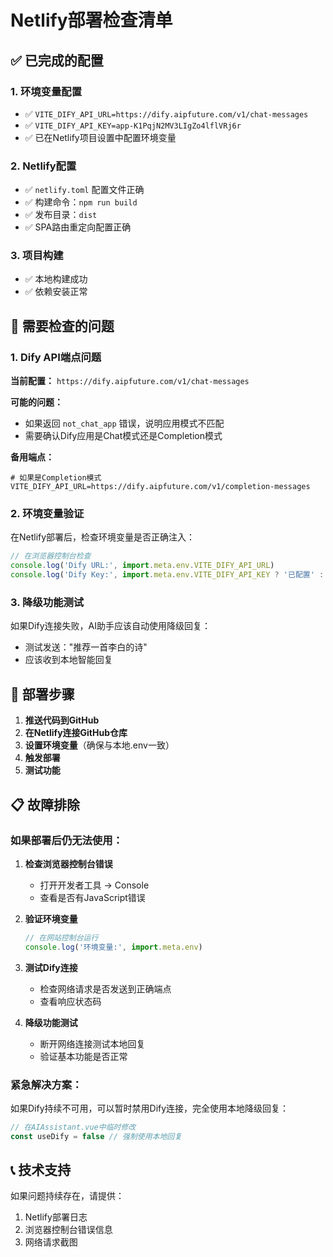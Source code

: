 # Netlify部署检查清单

## ✅ 已完成的配置

### 1. 环境变量配置
- ✅ `VITE_DIFY_API_URL=https://dify.aipfuture.com/v1/chat-messages`
- ✅ `VITE_DIFY_API_KEY=app-K1PqjN2MV3LIgZo4lflVRj6r`
- ✅ 已在Netlify项目设置中配置环境变量

### 2. Netlify配置
- ✅ `netlify.toml` 配置文件正确
- ✅ 构建命令：`npm run build`
- ✅ 发布目录：`dist`
- ✅ SPA路由重定向配置正确

### 3. 项目构建
- ✅ 本地构建成功
- ✅ 依赖安装正常

## 🔧 需要检查的问题

### 1. Dify API端点问题
**当前配置：** `https://dify.aipfuture.com/v1/chat-messages`

**可能的问题：**
- 如果返回 `not_chat_app` 错误，说明应用模式不匹配
- 需要确认Dify应用是Chat模式还是Completion模式

**备用端点：**
```env
# 如果是Completion模式
VITE_DIFY_API_URL=https://dify.aipfuture.com/v1/completion-messages
```

### 2. 环境变量验证
在Netlify部署后，检查环境变量是否正确注入：
```javascript
// 在浏览器控制台检查
console.log('Dify URL:', import.meta.env.VITE_DIFY_API_URL)
console.log('Dify Key:', import.meta.env.VITE_DIFY_API_KEY ? '已配置' : '未配置')
```

### 3. 降级功能测试
如果Dify连接失败，AI助手应该自动使用降级回复：
- 测试发送："推荐一首李白的诗"
- 应该收到本地智能回复

## 🚀 部署步骤

1. **推送代码到GitHub**
2. **在Netlify连接GitHub仓库**
3. **设置环境变量**（确保与本地.env一致）
4. **触发部署**
5. **测试功能**

## 📋 故障排除

### 如果部署后仍无法使用：

1. **检查浏览器控制台错误**
   - 打开开发者工具 → Console
   - 查看是否有JavaScript错误

2. **验证环境变量**
   ```javascript
   // 在网站控制台运行
   console.log('环境变量:', import.meta.env)
   ```

3. **测试Dify连接**
   - 检查网络请求是否发送到正确端点
   - 查看响应状态码

4. **降级功能测试**
   - 断开网络连接测试本地回复
   - 验证基本功能是否正常

### 紧急解决方案：
如果Dify持续不可用，可以暂时禁用Dify连接，完全使用本地降级回复：
```javascript
// 在AIAssistant.vue中临时修改
const useDify = false // 强制使用本地回复
```

## 📞 技术支持

如果问题持续存在，请提供：
1. Netlify部署日志
2. 浏览器控制台错误信息
3. 网络请求截图